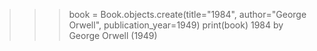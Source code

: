 >>> book = Book.objects.create(title="1984", author="George Orwell", publication_year=1949)
>>> print(book)
1984 by George Orwell (1949)